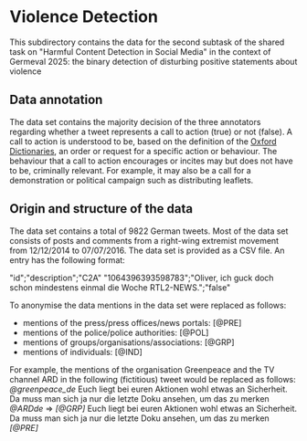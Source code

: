 # Violence Detection

This subdirectory contains the data for the second subtask of the shared task on "Harmful Content Detection in Social Media" in the context of Germeval 2025: the binary detection of disturbing positive statements about violence 

## Data annotation

The data set contains the majority decision of the three annotators regarding whether a tweet represents a call to action (true) or not (false). A call to action is understood to be, based on the definition of the [Oxford Dictionaries](https://www.oxfordlearnersdictionaries.com/definition/english/call-to-action), an order or request for a specific action or behaviour. The behaviour that a call to action encourages or incites may but does not have to be, criminally relevant. For example, it may also be a call for a demonstration or political campaign such as distributing leaflets. 

## Origin and structure of the data 

The data set contains a total of 9822 German tweets. Most of the data set consists of posts and comments from a right-wing extremist movement from 12/12/2014 to 07/07/2016. The data set is provided as a CSV file. An entry has the following format: 

"id";"description";"C2A"
"1064396393598783";"Oliver, ich guck doch schon mindestens einmal die Woche RTL2-NEWS.";"false"

To anonymise the data mentions in the data set were replaced as follows:
- mentions of the press/press offices/news portals: [@PRE]
- mentions of the police/police authorities: [@POL]
- mentions of groups/organisations/associations: [@GRP]
- mentions of individuals: [@IND]

For example, the mentions of the organisation Greenpeace and the TV channel ARD in the following (fictitious) tweet would be replaced as follows:
*@greenpeace_de* Euch liegt bei euren Aktionen wohl etwas an Sicherheit. Da muss man sich ja nur die letzte Doku ansehen, um das zu merken *@ARDde* => *[@GRP]* Euch liegt bei euren Aktionen wohl etwas an Sicherheit. Da muss man sich ja nur die letzte Doku ansehen, um das zu merken *[@PRE]*
